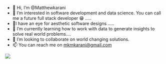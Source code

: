 - 👋 Hi, I’m @Matthewkarani
- 👀 I’m interested in software development and data science. You can call me a future full stack developer 😁 .....
- 🎨I have an eye for aesthetic software designs .....
- 🌱 I’m currently learning how to work with data to generate insights to solve real world problems....
- 🤝 I’m looking to collaborate on world changing solutions.
- 📫 You can reach me on mkmkarani@gmail.com
<!---
Matthewkarani/Matthewkarani is a ✨ special ✨ repository because its `README.md` (this file) appears on your GitHub profile.
You can click the Preview link to take a look at your changes.
--->



<img src="https://github-readme-streak-stats.herokuapp.com/?user=matthewkarani&stroke=ffffff&background=1c1917&ring=10b981&fire=10b981&currStreakNum=ffffff&currStreakLabel=10b981&sideNums=ffffff&sideLabels=ffffff&dates=ffffff&hide_border=true" /></a>
